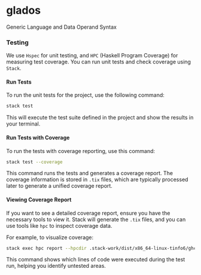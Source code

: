 # glados

Generic Language and Data Operand Syntax

### Testing

We use `Hspec` for unit testing, and `HPC` (Haskell Program Coverage) for measuring test coverage. You can run unit tests and check coverage using `Stack`.

#### Run Tests

To run the unit tests for the project, use the following command:

```sh
stack test
```

This will execute the test suite defined in the project and show the results in your terminal.

#### Run Tests with Coverage

To run the tests with coverage reporting, use this command:

```sh
stack test --coverage
```

This command runs the tests and generates a coverage report. The coverage information is stored in `.tix` files, which are typically processed later to generate a unified coverage report.

#### Viewing Coverage Report

If you want to see a detailed coverage report, ensure you have the necessary tools to view it. Stack will generate the `.tix` files, and you can use tools like `hpc` to inspect coverage data.

For example, to visualize coverage:

```sh
stack exec hpc report --hpcdir .stack-work/dist/x86_64-linux-tinfo6/ghc-9.2.5/hpc
```

This command shows which lines of code were executed during the test run, helping you identify untested areas.
